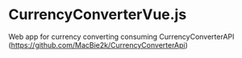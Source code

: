 # CurrencyConverterVue.js
Web app for currency converting consuming CurrencyConverterAPI (https://github.com/MacBie2k/CurrencyConverterApi)
